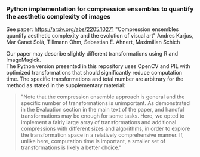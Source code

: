 ### Python implementation for compression ensembles to quantify the aesthetic complexity of images

See paper: https://arxiv.org/abs/2205.10271
"Compression ensembles quantify aesthetic complexity and the evolution of visual art"
Andres Karjus, Mar Canet Solà, Tillmann Ohm, Sebastian E. Ahnert, Maximilian Schich

Our paper may describe slightly different transformations using R and ImageMagick.  
The Python version presented in this repository uses OpenCV and PIL with optimized transformations that should significantly reduce computation time. 
The specific transformations and total number are arbitrary for the method as stated in the supplementary material:

>"Note that the compression ensemble approach is general and the specific number of transformations is unimportant. As demonstrated in the Evaluation section in the main text of the paper, and handful transformations may be enough for some tasks. Here, we opted to implement a fairly large array of transformations and additional compressions with different sizes and algorithms, in order to explore the transformation space in a relatively comprehensive manner. If, unlike here, computation time is important, a smaller set of transformations is likely a better choice."